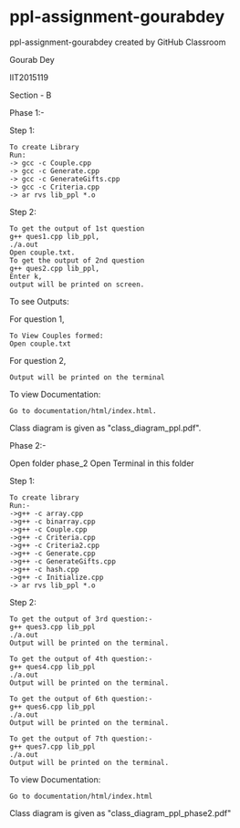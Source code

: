 # ppl-assignment-gourabdey
ppl-assignment-gourabdey created by GitHub Classroom

Gourab Dey

IIT2015119

Section - B

Phase 1:-

Step 1: 
	
	To create Library
	Run:
	-> gcc -c Couple.cpp
	-> gcc -c Generate.cpp
	-> gcc -c GenerateGifts.cpp
	-> gcc -c Criteria.cpp
	-> ar rvs lib_ppl *.o 

Step 2:
	
	To get the output of 1st question
	g++ ques1.cpp lib_ppl,
	./a.out
	Open couple.txt.
	To get the output of 2nd question
	g++ ques2.cpp lib_ppl,
	Enter k,
	output will be printed on screen.

To see Outputs:

For question 1,
	
	To View Couples formed:
	Open couple.txt

For question 2,
	
	Output will be printed on the terminal

To view Documentation:
	
	Go to documentation/html/index.html.

Class diagram is given as "class_diagram_ppl.pdf".



Phase 2:-


Open folder phase_2
Open Terminal in this folder

Step 1:

	To create library
	Run:-
	->g++ -c array.cpp
	->g++ -c binarray.cpp
	->g++ -c Couple.cpp
	->g++ -c Criteria.cpp
	->g++ -c Criteria2.cpp
	->g++ -c Generate.cpp
	->g++ -c GenerateGifts.cpp
	->g++ -c hash.cpp
	->g++ -c Initialize.cpp
	-> ar rvs lib_ppl *.o 
	
Step 2: 

	To get the output of 3rd question:-
	g++ ques3.cpp lib_ppl
	./a.out
	Output will be printed on the terminal.
	
	To get the output of 4th question:-
	g++ ques4.cpp lib_ppl
	./a.out
	Output will be printed on the terminal.
	
	To get the output of 6th question:-
	g++ ques6.cpp lib_ppl
	./a.out
	Output will be printed on the terminal.
	
	To get the output of 7th question:-
	g++ ques7.cpp lib_ppl
	./a.out
	Output will be printed on the terminal.

To view Documentation:

	Go to documentation/html/index.html

Class diagram is given as "class_diagram_ppl_phase2.pdf"
